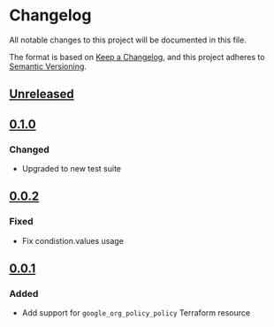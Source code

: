 # Changelog

All notable changes to this project will be documented in this file.

The format is based on [Keep a Changelog](https://keepachangelog.com/en/1.0.0/),
and this project adheres to [Semantic Versioning](https://semver.org/spec/v2.0.0.html).

## [Unreleased]

## [0.1.0]

### Changed

- Upgraded to new test suite

## [0.0.2]

### Fixed

- Fix condistion.values usage

## [0.0.1]

### Added

- Add support for `google_org_policy_policy` Terraform resource

[unreleased]: https://github.com/mineiros-io/terraform-google-organization-policy/compare/v0.1.0...HEAD
[0.1.0]: https://github.com/mineiros-io/terraform-google-organization-policy/compare/v0.0.2...v0.1.0
[0.0.2]: https://github.com/mineiros-io/terraform-google-organization-policy/compare/v0.0.1...v0.0.2
[0.0.1]: https://github.com/mineiros-io/terraform-google-organization-policy/releases/tag/v0.0.1
